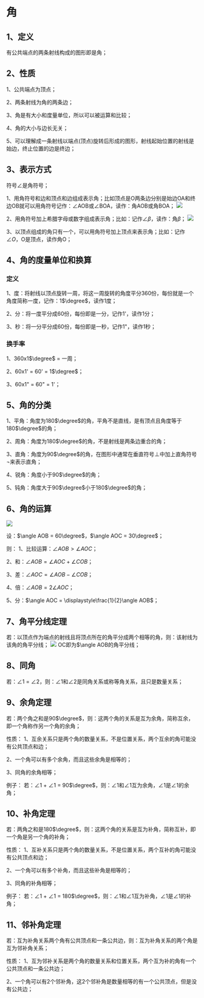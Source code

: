 # 角

## 1、定义
有公共端点的两条射线构成的图形即是角；

## 2、性质
1、公共端点为顶点；

2、两条射线为角的两条边；

3、角是有大小和度量单位，所以可以被运算和比较；

4、角的大小与边长无关；

5、可以理解成一条射线以端点(顶点)旋转后形成的图形，射线起始位置的射线是始边，终止位置的边是终边；

## 3、表示方式
符号$\angle$是角符号；

1、用角符号和边和顶点和边组成表示角；比如顶点是O两条边分别是始边OA和终边OB就可以用角符号记作：$\angle$AOB或$\angle$BOA，读作：角AOB或角BOA；
![](../images/角01.png)

2、用角符号加上希腊字母或数字组成表示角；比如：记作$\angle\beta$，读作：角$\beta$；
![](../images/角02.png)

3、以顶点组成的角只有一个，可以用角符号加上顶点来表示角；比如：记作$\angle O$，O是顶点，读作角O；

## 4、角的度量单位和换算
### 定义
1、度：将射线以顶点旋转一周，将这一周旋转的角度平分360份，每份就是一个角度简称一度，记作：1$\degree$，读作1度；

2、分：将一度平分成60份，每份即是一分，记作1'，读作1分；

3、秒：将一分平分成60份，每份即是一秒，记作1"，读作1秒；
### 换手率
1、360x1$\degree$ = 一周；

2、60x1' = 60' = 1$\degree$；

3、60x1" = 60" = 1'；

## 5、角的分类
1、平角：角度为180$\degree$的角，平角不是直线，是有顶点且角度等于180$\degree$的角；

2、周角：角度为180$\degree$的角，不是射线是两条边重合的角；

3、直角：角度为90$\degree$的角，在图形中通常在垂直符号$\perp$中加上直角符号$\lnot$来表示直角；

4、锐角：角度小于90$\degree$的角；

5、钝角：角度大于90$\degree$小于180$\degree$的角；

## 6、角的运算
![](../images/角03.png)

设：$\angle AOB = 60\degree$，$\angle AOC = 30\degree$；

则：
1、比较运算：$\angle AOB > \angle AOC$；

2、和：$\angle AOB = \angle AOC + \angle COB$；

3、差：$\angle AOC = \angle AOB - \angle COB$；

4、倍：$\angle AOB = 2\angle AOC$；

5、分：$\angle AOC = \displaystyle\frac{1}{2}\angle AOB$；

## 7、角平分线定理
若：以顶点作为端点的射线且将顶点所在的角平分成两个相等的角，则：该射线为该角的角平分线；
![](../images/角03.png)
OC即为$\angle AOB的角平分线；

## 8、同角
若：$\angle1$ = $\angle2$，则：$\angle1$和$\angle2$是同角关系或称等角关系，且只是数量关系；

## 9、余角定理
若：两个角之和是90$\degree$，则：这两个角的关系是互为余角，简称互余，即一个角称作另一个角的余角；

性质：
1、互余关系只是两个角的数量关系，不是位置关系，两个互余的角可能没有公共顶点和边；

2、一个角可以有多个余角，而且这些余角是相等的；

3、同角的余角相等；

例子：
若：$\angle1$ + $\angle1$ = 90$\degree$，则：$\angle1$和$\angle1$互为余角，$\angle1$是$\angle1$的余角；

## 10、补角定理
若：两角之和是180$\degree$，则：这两个角的关系是互为补角，简称互补，即一个角是另一个角的补角；

性质：
1、互补关系只是两个角的数量关系，不是位置关系，两个互补的角可能没有公共顶点和边；

2、一个角可以有多个补角，而且这些补角是相等的；

3、同角的补角相等；

例子：
若：$\angle1$ + $\angle1$ = 180$\degree$，则：$\angle1$和$\angle1$互为补角，$\angle1$是$\angle1$的补角；

## 11、邻补角定理
若：互为补角关系两个角有公共顶点和一条公共边，则：互为补角关系的两个角是互为邻补角关系；

性质：
1、互为邻补关系是两个角的数量关系和位置关系，两个互为补的角有一个公共顶点和一条公共边；

2、一个角可以有2个邻补角，这2个邻补角是数量相等的有一个公共顶点，但是没有公共边；
